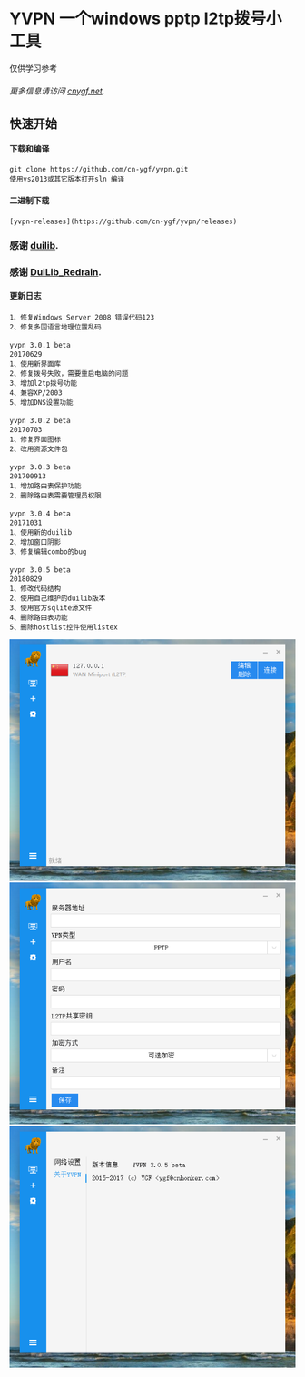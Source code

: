 # YVPN 一个windows pptp l2tp拨号小工具

仅供学习参考

###### 更多信息请访问 [cnygf.net](http://www.cnygf.net).

## 快速开始
#### 下载和编译
    git clone https://github.com/cn-ygf/yvpn.git
    使用vs2013或其它版本打开sln 编译

#### 二进制下载
    [yvpn-releases](https://github.com/cn-ygf/yvpn/releases)

### 感谢 [duilib](http://github.com/duilib/duilib).
### 感谢 [DuiLib_Redrain](https://github.com/redrains/DuiLib_Redrain).

#### 更新日志
    1、修复Windows Server 2008 错误代码123
    2、修复多国语言地理位置乱码
    
    yvpn 3.0.1 beta
    20170629
    1、使用新界面库
    2、修复拨号失败，需要重启电脑的问题
    3、增加l2tp拨号功能
    4、兼容XP/2003
    5、增加DNS设置功能

    yvpn 3.0.2 beta
    20170703
    1、修复界面图标
    2、改用资源文件包
    
    yvpn 3.0.3 beta
    201700913
    1、增加路由表保护功能
    2、删除路由表需要管理员权限
    
    yvpn 3.0.4 beta
    20171031
    1、使用新的duilib
    2、增加窗口阴影
    3、修复编辑combo的bug
    
    yvpn 3.0.5 beta
    20180829
    1、修改代码结构
    2、使用自己维护的duilib版本
    3、使用官方sqlite源文件
    4、删除路由表功能
    5、删除hostlist控件使用listex

![无法显示](https://github.com/cn-ygf/yvpn/raw/master/bin/1.png)
![无法显示](https://github.com/cn-ygf/yvpn/raw/master/bin/2.png)
![无法显示](https://github.com/cn-ygf/yvpn/raw/master/bin/3.png)